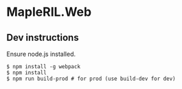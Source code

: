 ﻿# MapleRIL.Web

## Dev instructions

Ensure node.js installed.

```
$ npm install -g webpack
$ npm install
$ npm run build-prod # for prod (use build-dev for dev)
```